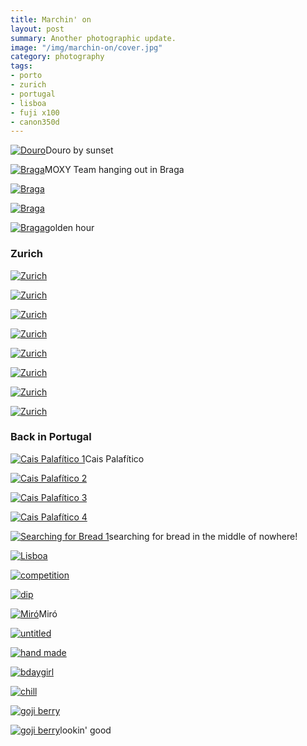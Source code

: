 ```yaml
---
title: Marchin' on
layout: post
summary: Another photographic update.
image: "/img/marchin-on/cover.jpg"
category: photography
tags:
- porto
- zurich
- portugal
- lisboa
- fuji x100
- canon350d
---
```


<p>
<a href="https://www.flickr.com/photos/acapelo/40884803761/in/photostream" target="_blank" title="Douro"><img src="https://farm1.staticflickr.com/812/40884803761_43cbb00268_b.jpg" alt="Douro"></a><label>Douro by sunset</label>
</p>

<p>
<a href="https://www.flickr.com/photos/acapelo/40843063452/in/photostream" target="_blank" title="Braga"><img src="https://farm1.staticflickr.com/789/40843063452_bbf14798a6_b.jpg" alt="Braga"></a><label>MOXY Team hanging out in Braga</label>
</p>
<p>
<a href="https://www.flickr.com/photos/acapelo/40884804611/in/photostream" target="_blank" title="Braga"><img src="https://farm1.staticflickr.com/795/40884804611_eda6a9fda6_b.jpg" alt="Braga"></a>
</p>
<p>
<a href="https://www.flickr.com/photos/acapelo/27014694278/in/photostream" target="_blank" title="Braga"><img src="https://farm1.staticflickr.com/793/27014694278_9eb95d0ffb_b.jpg" alt="Braga"></a>
</p>
<p>
<a href="https://www.flickr.com/photos/acapelo/40884805341/in/photostream" target="_blank" title="Braga"><img src="https://farm1.staticflickr.com/792/40884805341_20ac78370a_b.jpg" alt="Braga"></a><label>golden hour</label>
</p>

### Zurich
<p>
<a href="https://www.flickr.com/photos/acapelo/40884808451/in/photostream" target="_blank" title="Zurich"><img src="https://farm5.staticflickr.com/4772/40884808451_873bf85b66_b.jpg" alt="Zurich"></a>
</p>
<p>
<a href="https://www.flickr.com/photos/acapelo/40884798911/in/photostream" target="_blank" title="Zurich"><img src="https://farm5.staticflickr.com/4779/40884798911_f429e8f36f_b.jpg" alt="Zurich"></a>
</p>
<p>
<a href="https://www.flickr.com/photos/acapelo/26012882287/in/photostream" target="_blank" title="Zurich"><img src="https://farm1.staticflickr.com/802/26012882287_d8871d0933_b.jpg" alt="Zurich"></a>
</p>
<p>
<a href="https://www.flickr.com/photos/acapelo/40884809021/in/photostream" target="_blank" title="Zurich"><img src="https://farm1.staticflickr.com/821/40884809021_683dd3a6ef_b.jpg" alt="Zurich"></a>
</p>
<p>
<a href="https://www.flickr.com/photos/acapelo/39075162240/in/photostream" target="_blank" title="Zurich"><img src="https://farm5.staticflickr.com/4786/39075162240_c814372dfa_b.jpg" alt="Zurich"></a>
</p>
<p>
<a href="https://www.flickr.com/photos/acapelo/39075162530/in/photostream" target="_blank" title="Zurich"><img src="https://farm1.staticflickr.com/787/39075162530_95ed40c660_b.jpg" alt="Zurich"></a>
</p>
<p>
<a href="https://www.flickr.com/photos/acapelo/40884803141/in/photostream" target="_blank" title="Zurich"><img src="https://farm1.staticflickr.com/819/40884803141_a30fa96e6f_b.jpg" alt="Zurich"></a>
</p>
<p>
<a href="https://www.flickr.com/photos/acapelo/39075163070/in/photostream" target="_blank" title="Zurich"><img src="https://farm1.staticflickr.com/798/39075163070_8e2bf4f2b4_b.jpg" alt="Zurich"></a>
</p>

### Back in Portugal
<p>
<a href="https://www.flickr.com/photos/acapelo/40843064582/in/photostream" target="_blank" title="Cais Palafítico 1"><img src="https://farm1.staticflickr.com/806/40843064582_ef30dcf39c_b.jpg" alt="Cais Palafítico 1"></a><label>Cais Palafítico </label>
</p>
<p>
<a href="https://www.flickr.com/photos/acapelo/40884806671/in/photostream" target="_blank" title="Cais Palafítico 2"><img src="https://farm5.staticflickr.com/4783/40884806671_b8314969b8_b.jpg" alt="Cais Palafítico 2"></a>
</p>
<p>
<a href="https://www.flickr.com/photos/acapelo/27014697648/in/photostream" target="_blank" title="Cais Palafítico 3"><img src="https://farm5.staticflickr.com/4795/27014697648_191fe9ca7e_b.jpg" alt="Cais Palafítico 3"></a>
</p>
<p>
<a href="https://www.flickr.com/photos/acapelo/39075159840/in/photostream" target="_blank" title="Cais Palafítico 4"><img src="https://farm1.staticflickr.com/815/39075159840_f4fe7ebf1f_b.jpg" alt="Cais Palafítico 4"></a>
</p>
<p>
<a href="https://www.flickr.com/photos/acapelo/40843065372/in/photostream" target="_blank" title="Searching for Bread 1"><img src="https://farm1.staticflickr.com/785/40843065372_c417241672_b.jpg" alt="Searching for Bread 1"></a><label>searching for bread in the middle of nowhere!</label>
</p>
<p>
<p>
<a href="https://www.flickr.com/photos/acapelo/40884805831/in/photostream" target="_blank" title="Lisboa"><img src="https://farm1.staticflickr.com/792/40884805831_e35d28f41d_b.jpg" alt="Lisboa"></a>
</p>
<p>
<a href="https://www.flickr.com/photos/acapelo/39075163560/in/photostream" target="_blank" title="competition"><img src="https://farm1.staticflickr.com/809/39075163560_f01ca5b80e_b.jpg" alt="competition"></a>
</p>
<p>
<a href="https://www.flickr.com/photos/acapelo/39075164090/in/photostream" target="_blank" title="dip"><img src="https://farm1.staticflickr.com/790/39075164090_c07ef44bd1_b.jpg" alt="dip"></a>
</p>
<p>
<a href="https://www.flickr.com/photos/acapelo/40884799091/in/photostream" target="_blank" title="Miró"><img src="https://farm5.staticflickr.com/4783/40884799091_7c94ff8815_b.jpg" alt="Miró"></a><label>Miró</label>
</p>
<p>
<a href="https://www.flickr.com/photos/acapelo/40884813751/in/photostream" target="_blank" title="untitled"><img src="https://farm1.staticflickr.com/809/40884813751_f5f15c61b3_b.jpg" alt="untitled"></a>
</p>
<p>
<a href="https://www.flickr.com/photos/acapelo/26012891397/in/photostream" target="_blank" title="hand made"><img src="https://farm5.staticflickr.com/4795/26012891397_93820a9493_b.jpg" alt="hand made"></a>
</p>
<p>
<a href="https://www.flickr.com/photos/acapelo/40843069642/in/photostream" target="_blank" title="bdaygirl"><img src="https://farm1.staticflickr.com/809/40843069642_48137c34cb_b.jpg" alt="bdaygirl"></a>
</p>
<p>
<a href="https://www.flickr.com/photos/acapelo/40884814821/in/photostream" target="_blank" title="chill"><img src="https://farm5.staticflickr.com/4777/40884814821_8e537c79b6_b.jpg" alt="chill"></a>
</p>
<p>
<a href="https://www.flickr.com/photos/acapelo/40843067612/in/photostream" target="_blank" title="goji berry"><img src="https://farm1.staticflickr.com/786/40843067612_b5333e3250_b.jpg" alt="goji berry"></a>
</p>
<p>
<a href="https://www.flickr.com/photos/acapelo/26012890317/in/photostream" target="_blank" title="goji berry"><img src="https://farm1.staticflickr.com/799/26012890317_77feccc4e4_b.jpg" alt="goji berry"></a><label>lookin' good</label>
</p>

